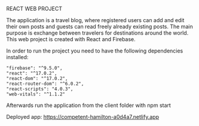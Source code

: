 REACT WEB PROJECT

The application is a travel blog, where registered users can add and edit their own posts and guests can read freely already existing posts. The main purpose is exchange between travelers for destinations around the world. This web project is created with React and Firebase. 


In order to run the project you need to have the following dependencies installed:

    "firebase": "^9.5.0",
    "react": "^17.0.2",
    "react-dom": "^17.0.2",
    "react-router-dom": "^6.0.2",
    "react-scripts": "4.0.3",
    "web-vitals": "^1.1.2"

Afterwards run the application from the client folder with npm start

Deployed app: https://competent-hamilton-a0d4a7.netlify.app
